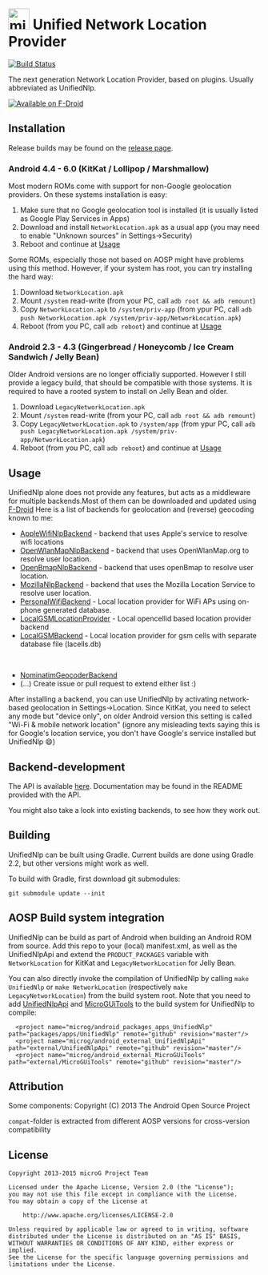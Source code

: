 <img src="http://i.imgur.com/hXY4lcC.png" height="42px" alt="microG" /> Unified Network Location Provider
==========
[![Build Status](https://travis-ci.org/microg/android_packages_apps_UnifiedNlp.svg?branch=master)](https://travis-ci.org/microg/android_packages_apps_UnifiedNlp)

The next generation Network Location Provider, based on plugins. Usually abbreviated as UnifiedNlp.

[![Available on F-Droid](https://f-droid.org/wiki/images/c/c4/F-Droid-button_available-on.png)](https://f-droid.org/repository/browse/?fdid=com.google.android.gms)

Installation
------------
Release builds may be found on the [release page](https://github.com/microg/android_packages_apps_UnifiedNlp/releases).

### Android 4.4 - 6.0 (KitKat / Lollipop / Marshmallow)
Most modern ROMs come with support for non-Google geolocation providers. On these systems installation is easy:

1. Make sure that no Google geolocation tool is installed (it is usually listed as Google Play Services in Apps)
2. Download and install `NetworkLocation.apk` as a usual app (you may need to enable "Unknown sources" in Settings->Security)
3. Reboot and continue at [Usage](#usage)

Some ROMs, especially those not based on AOSP might have problems using this method. However, if your system has root, you can try installing the hard way:

1. Download `NetworkLocation.apk`
2. Mount `/system` read-write (from your PC, call `adb root && adb remount`)
3. Copy `NetworkLocation.apk` to `/system/priv-app` (from ypur PC, call `adb push NetworkLocation.apk /system/priv-app/NetworkLocation.apk`)
4. Reboot (from you PC, call `adb reboot`) and continue at [Usage](#usage)

### Android 2.3 - 4.3 (Gingerbread / Honeycomb / Ice Cream Sandwich / Jelly Bean)
Older Android versions are no longer officially supported. However I still provide a legacy build, that should be compatible with those systems.
It is required to have a rooted system to install on Jelly Bean and older.

1. Download `LegacyNetworkLocation.apk`
2. Mount `/system` read-write (from your PC, call `adb root && adb remount`)
3. Copy `LegacyNetworkLocation.apk` to `/system/app` (from ypur PC, call `adb push LegacyNetworkLocation.apk /system/priv-app/NetworkLocation.apk`)
4. Reboot (from you PC, call `adb reboot`) and continue at [Usage](#usage)


Usage
-----
UnifiedNlp alone does not provide any features, but acts as a middleware for multiple backends.Most of them can be downloaded and updated using [F-Droid](https://f-droid.org)
Here is a list of backends for geolocation and (reverse) geocoding known to me:

- [AppleWifiNlpBackend](https://github.com/microg/AppleWifiNlpBackend) - backend that uses Apple's service to resolve wifi locations
- [OpenWlanMapNlpBackend](https://github.com/microg/OpenWlanMapNlpBackend) - backend that uses OpenWlanMap.org to resolve user location.
- [OpenBmapNlpBackend](https://github.com/wish7code/org.openbmap.unifiedNlpProvider) - backend that uses openBmap to resolve user location.
- [MozillaNlpBackend](https://github.com/microg/IchnaeaNlpBackend) - backend that uses the Mozilla Location Service to resolve user location.
- [PersonalWifiBackend](https://github.com/n76/wifi_backend) - Local location provider for WiFi APs using on-phone generated database.
- [LocalGSMLocationProvider](https://github.com/rtreffer/LocalGSMLocationProvider) - Local opencellid based location provider backend
- [LocalGSMBackend](https://github.com/n76/Local-GSM-Backend) - Local location provider for gsm cells with separate database file (lacells.db)

 

- [NominatimGeocoderBackend](https://github.com/microg/NominatimGeocoderService)
- (...) Create issue or pull request to extend either list :)

After installing a backend, you can use UnifiedNlp by activating network-based geolocation in Settings->Location. 
Since KitKat, you need to select any mode but "device only", on older Android version this setting is called "Wi-Fi & mobile network location" 
(ignore any misleading texts saying this is for Google's location service, you don't have Google's service installed but UnifiedNlp :smile:) 

Backend-development
-------------------
The API is available [here](https://github.com/microg/android_external_UnifiedNlpApi). Documentation may be found in the README provided with the API.

You might also take a look into existing backends, to see how they work out.

Building
--------
UnifiedNlp can be built using Gradle. Current builds are done using Gradle 2.2, but other versions might work as well.

To build with Gradle, first download git submodules:

	git submodule update --init

AOSP Build system integration
-----------------------------
UnifiedNlp can be build as part of Android when building an Android ROM from source.
Add this repo to your (local) manifest.xml, as well as the UnifiedNlpApi and extend the `PRODUCT_PACKAGES` variable with `NetworkLocation` for KitKat and `LegacyNetworkLocation` for Jelly Bean.

You can also directly invoke the compilation of UnifiedNlp by calling `make UnifiedNlp` or `make NetworkLocation` (respectively `make LegacyNetworkLocation`) from the build system root.
Note that you need to add [UnifiedNlpApi](https://github.com/microg/android_external_UnifiedNlpApi) and [MicroGUiTools](https://github.com/microg/android_external_MicroGUiTools) to the build system for UnifiedNlp to compile:
```
  <project name="microg/android_packages_apps_UnifiedNlp" path="packages/apps/UnifiedNlp" remote="github" revision="master"/>
  <project name="microg/android_external_UnifiedNlpApi" path="external/UnifiedNlpApi" remote="github" revision="master"/>
  <project name="microg/android_external_MicroGUiTools" path="external/MicroGUiTools" remote="github" revision="master"/>
```

Attribution
-----------
Some components: Copyright (C) 2013 The Android Open Source Project

`compat`-folder is extracted from different AOSP versions for cross-version compatibility

License
-------
    Copyright 2013-2015 microG Project Team

    Licensed under the Apache License, Version 2.0 (the "License");
    you may not use this file except in compliance with the License.
    You may obtain a copy of the License at

        http://www.apache.org/licenses/LICENSE-2.0

    Unless required by applicable law or agreed to in writing, software
    distributed under the License is distributed on an "AS IS" BASIS,
    WITHOUT WARRANTIES OR CONDITIONS OF ANY KIND, either express or implied.
    See the License for the specific language governing permissions and
    limitations under the License.
